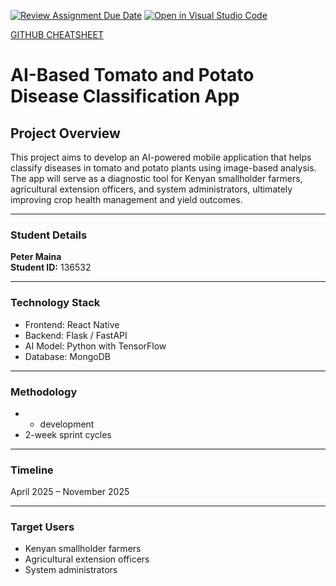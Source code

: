 [![Review Assignment Due Date](https://classroom.github.com/assets/deadline-readme-button-22041afd0340ce965d47ae6ef1cefeee28c7c493a6346c4f15d667ab976d596c.svg)](https://classroom.github.com/a/fY9FAi32)
[![Open in Visual Studio Code](https://classroom.github.com/assets/open-in-vscode-2e0aaae1b6195c2367325f4f02e2d04e9abb55f0b24a779b69b11b9e10269abc.svg)](https://classroom.github.com/online_ide?assignment_repo_id=19909071&assignment_repo_type=AssignmentRepo)

[GITHUB CHEATSHEET](https://philomatics.com/git-cheatsheet-release)

# AI-Based Tomato and Potato Disease Classification App

## Project Overview

This project aims to develop an AI-powered mobile application that helps classify diseases in tomato and potato plants using image-based analysis. The app will serve as a diagnostic tool for Kenyan smallholder farmers, agricultural extension officers, and system administrators, ultimately improving crop health management and yield outcomes.

---

### Student Details
**Peter Maina**  
**Student ID:** 136532

---

### Technology Stack

- Frontend: React Native  
- Backend: Flask / FastAPI  
- AI Model: Python with TensorFlow  
- Database: MongoDB  

---

### Methodology

- - development  
- 2-week sprint cycles

---

### Timeline

April 2025 – November 2025

---

### Target Users

- Kenyan smallholder farmers  
- Agricultural extension officers  
- System administrators  

